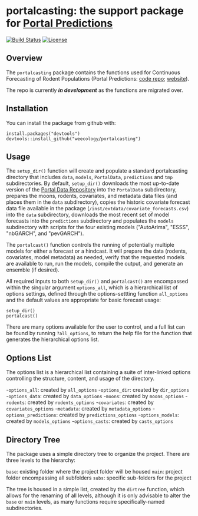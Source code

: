 # portalcasting: the support package for [Portal Predictions](https://github.com/weecology/portalPredictions)
[![Build Status](https://travis-ci.org/weecology/portalcasting.svg?branch=master)](https://travis-ci.org/weecology/portalcasting)
[![License](http://img.shields.io/badge/license-MIT-blue.svg)](https://raw.githubusercontent.com/weecology/portalPredictions/master/LICENSE)

## Overview

The `portalcasting` package contains the functions used for Continuous
Forecasting of Rodent Populations (Portal Predictions: 
[code repo](https://github.com/weecology/portalPredictions);
[website](http://portal.naturecast.org/)).

The repo is currently ***in development*** as the functions are migrated over.

## Installation

You can install the package from github with:

```
install.packages("devtools")
devtools::install_github("weecology/portalcasting")
```

## Usage

The `setup_dir()` function will create and populate a standard portalcasting
directory that includes `data`, `models`, `PortalData`, `predictions` and
`tmp` subdirectories. By default, `setup_dir()` downloads the most up-to-date
version of the [Portal Data Repository](https://github.com/weecology/PortalData)
into the `PortalData` subdirectory, prepares the moons, rodents, covariates,
and metadata data files (and places them in the `data` subdirectory), copies the
historic covariate forecast data file available in the package 
(`/inst/extdata/covariate_forecasts.csv`) into the `data` subdirectory, 
downloads the most recent set of model forecasts into the `predictions` 
subdirectory and populates the `models` subdirectory with scripts for the four
existing models ("AutoArima", "ESSS", "nbGARCH", and "pevGARCH").

The `portalcast()` function controls the running of potentially multiple 
models for either a forecast or a hindcast. It will prepare the data 
(rodents, covariates, model metadata) as needed, verify that the requested
models are available to run, run the models, compile the output, and
generate an ensemble (if desired).

All required inputs to both `setup_dir()` and `portalcast()` are encompassed 
within the singular argument `options_all`, which is a hierarchical list of
options settings, defined through the options-settting function `all_options`
and the default values are appropriate for basic forecast usage:

```
setup_dir()
portalcast()
```

There are many options available for the user to control, and a full list
can be found by running `?all_options`, to return the help file for the 
function that generates the hierarchical options list. 

## Options List

The options list is a hierarchical list containing a suite of inter-linked
options controlling the structure, content, and usage of the directory.

-`options_all`: created by `all_options` 
  -`options_dir`: created by `dir_options`
  -`options_data`: created by `data_options`
    -`moons`: created by `moons_options`
    -`rodents`: created by `rodents_options`
    -`covariates`: created by `covariates_options`
    -`metadata`: created by `metadata_options`
  -`options_predictions`: created by `predictions_options`
  -`options_models`: created by `models_options`
  -`options_casts`: created by `casts_options` 

## Directory Tree

The package uses a simple directory tree to organize the project. There are 
three levels to the hierarchy:

 `base`: existing folder where the project folder will be housed
 `main`: project folder encompassing all subfolders
 `subs`: specific sub-folders for the project
 
The tree is housed in a simple list, created by the `dirtree` function, which 
allows for the renaming of all levels, although it is only advisable to alter 
the `base` or `main` levels, as many functions require specifically-named
subdirectories.
